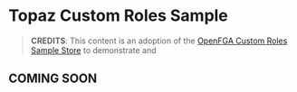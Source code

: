# Topaz Custom Roles Sample

> **CREDITS**: This content is an adoption of the [OpenFGA Custom Roles Sample Store](https://github.com/openfga/sample-stores/blob/main/stores/custom-roles/README.md) to demonstrate and 

## COMING SOON
